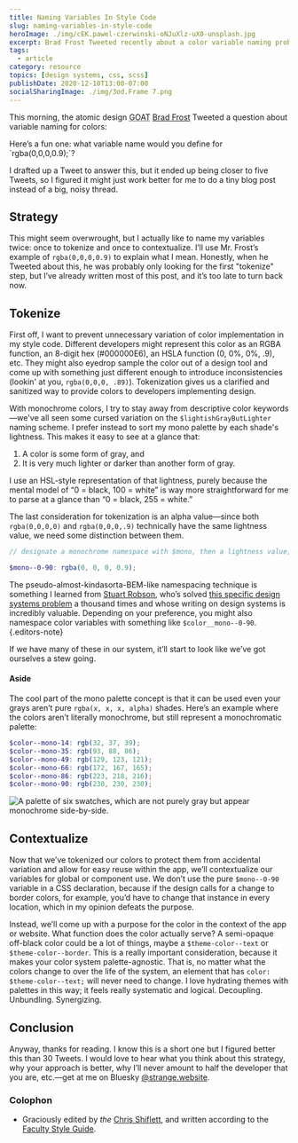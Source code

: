 ```yaml
---
title: Naming Variables In Style Code
slug: naming-variables-in-style-code
heroImage: ./img/cEK.pawel-czerwinski-oNJuXlz-uX0-unsplash.jpg
excerpt: Brad Frost Tweeted recently about a color variable naming problem, and rather than write a 69-Tweet thread about how I think about these sorts of problems, I figured I'd do a quick write-up on Tokenizing & Contextualizing in style code variables.
tags:
  - article
category: resource
topics: [design systems, css, scss]
publishDate: 2020-12-10T13:00-07:00
socialSharingImage: ./img/3od.Frame 7.png
---
```


This morning, the atomic design <abbr title="greatest of all time">GOAT</abbr> [Brad Frost](https://bradfrost.com) Tweeted a question about variable naming for colors:

<embed-twitter author="Brad Frost (@brad_frost)" permalink="https://twitter.com/brad_frost/status/1337078734411722759" date="December 10, 2020">
    Here’s a fun one: what variable name would you define for `rgba(0,0,0,0.9);`?
</embed-twitter>

I drafted up a Tweet to answer this, but it ended up being closer to five Tweets, so I figured it might just work better for me to do a tiny blog post instead of a big, noisy thread.

## Strategy

This might seem overwrought, but I actually like to name my variables twice: once to tokenize and once to contextualize. I’ll use Mr. Frost’s example of `rgba(0,0,0,0.9)` to explain what I mean. Honestly, when he Tweeted about this, he was probably only looking for the first "tokenize" step, but I’ve already written most of this post, and it’s too late to turn back now.

## Tokenize

First off, I want to prevent unnecessary variation of color implementation in my style code. Different developers might represent this color as an RGBA function, an 8-digit hex (#000000E6), an HSLA function (0, 0%, 0%, .9), etc. They might also eyedrop sample the color out of a design tool and come up with something just different enough to introduce inconsistencies (lookin' at you, `rgba(0,0,0, .89)`). Tokenization gives us a clarified and sanitized way to provide colors to developers implementing design.

With monochrome colors, I try to stay away from descriptive color keywords—we've all seen some cursed variation on the `$lightishGrayButLighter` naming scheme. I prefer instead to sort my mono palette by each shade's lightness. This makes it easy to see at a glance that:

1. A color is some form of gray, and
2. It is very much lighter or darker than another form of gray.

I use an HSL-style representation of that lightness, purely because the mental model of “0 = black, 100 = white” is way more straightforward for me to parse at a glance than “0 = black, 255 = white.”

The last consideration for tokenization is an alpha value—since both `rgba(0,0,0,0)` and `rgba(0,0,0,.9)` technically have the same lightness value, we need some distinction between them.

```scss
// designate a monochrome namespace with $mono, then a lightness value, then an alpha value.

$mono--0-90: rgba(0, 0, 0, 0.9);
```

The pseudo-almost-kindasorta-BEM-like namespacing technique is something I learned from [Stuart Robson](https://twitter.com/StuRobson), who’s solved [this specific design systems problem](https://twitter.com/StuRobson/status/1051451912707563525) a thousand times and whose writing on design systems is incredibly valuable. Depending on your preference, you might also namespace color variables with something like `$color__mono--0-90`. {.editors-note}

If we have many of these in our system, it’ll start to look like we’ve got ourselves a stew going.

#### Aside

The cool part of the mono palette concept is that it can be used even your grays aren’t pure `rgba(x, x, x, alpha)` shades. Here’s an example where the colors aren’t literally monochrome, but still represent a monochromatic palette:

```scss
$color--mono-14: rgb(32, 37, 39);
$color--mono-35: rgb(93, 88, 86);
$color--mono-49: rgb(129, 123, 121);
$color--mono-66: rgb(172, 167, 165);
$color--mono-86: rgb(223, 218, 216);
$color--mono-90: rgb(230, 230, 230);
```

![A palette of six swatches, which are not purely gray but appear monochrome side-by-side.](https://res.cloudinary.com/henry-codes/image/upload/v1735169299/monochrome-palette_si1lb3.png)

## Contextualize

Now that we’ve tokenized our colors to protect them from accidental variation and allow for easy reuse within the app, we’ll contextualize our variables for global or component use. We don’t use the pure `$mono--0-90` variable in a CSS declaration, because if the design calls for a change to border colors, for example, you’d have to change that instance in every location, which in my opinion defeats the purpose.

Instead, we’ll come up with a purpose for the color in the context of the app or website. What function does the color actually serve? A semi-opaque off-black color could be a lot of things, maybe a `$theme-color--text` or `$theme-color--border`. This is a really important consideration, because it makes your color system palette-agnostic. That is, no matter what the colors change to over the life of the system, an element that has `color: $theme-color--text;` will never need to change. I love hydrating themes with palettes in this way; it feels really systematic and logical. Decoupling. Unbundling. Synergizing.

## Conclusion

Anyway, thanks for reading. I know this is a short one but I figured better this than 30 Tweets. I would love to hear what you think about this strategy, why your approach is better, why I’ll never amount to half the developer that you are, etc.—get at me on Bluesky [@strange.website](https://bsky.app/profile/strange.website).

### Colophon

- Graciously edited by _the_ [Chris Shiflett](https://shiflett.org/), and written according to the [Faculty Style Guide](https://faculty.com/standards/style-guide).
